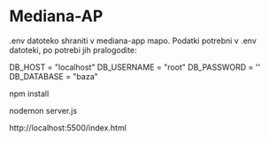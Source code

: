 # Mediana-AP
.env datoteko shraniti v mediana-app mapo. 
Podatki potrebni v .env datoteki, po potrebi jih pralogodite:

DB_HOST = "localhost"
DB_USERNAME = "root"
DB_PASSWORD = ''
DB_DATABASE = "baza"

npm install

nodemon server.js

http://localhost:5500/index.html
